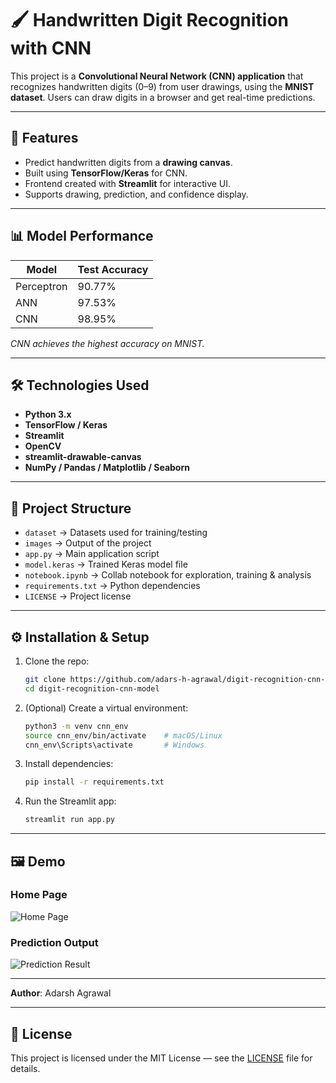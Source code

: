 # 🖌️ Handwritten Digit Recognition with CNN

This project is a **Convolutional Neural Network (CNN) application** that recognizes handwritten digits (0–9) from user drawings, using the **MNIST dataset**. Users can draw digits in a browser and get real-time predictions.

---

## 🚀 Features
- Predict handwritten digits from a **drawing canvas**.
- Built using **TensorFlow/Keras** for CNN.
- Frontend created with **Streamlit** for interactive UI.
- Supports drawing, prediction, and confidence display.

---

## 📊 Model Performance
| Model       | Test Accuracy |
|------------|---------------|
| Perceptron | 90.77%        |
| ANN        | 97.53%        |
| CNN        | 98.95%        |

*CNN achieves the highest accuracy on MNIST.*

---

## 🛠️ Technologies Used
- **Python 3.x**
- **TensorFlow / Keras**
- **Streamlit**
- **OpenCV**
- **streamlit-drawable-canvas**
- **NumPy / Pandas / Matplotlib / Seaborn**

---

## 📂 Project Structure

- `dataset` → Datasets used for training/testing  
- `images` → Output of the project  
- `app.py` → Main application script  
- `model.keras` → Trained Keras model file  
- `notebook.ipynb` → Collab notebook for exploration, training & analysis  
- `requirements.txt` → Python dependencies  
- `LICENSE` → Project license  

---

## ⚙️ Installation & Setup
1. Clone the repo:
   ```bash
   git clone https://github.com/adars-h-agrawal/digit-recognition-cnn-model.git
   cd digit-recognition-cnn-model

2. (Optional) Create a virtual environment:
   ```bash
   python3 -m venv cnn_env
   source cnn_env/bin/activate    # macOS/Linux
   cnn_env\Scripts\activate       # Windows
3. Install dependencies:
   ```bash
   pip install -r requirements.txt
4. Run the Streamlit app:
   ```bash
   streamlit run app.py

---

## 🖼️ Demo

###  Home Page
![Home Page](images/img1.png)

###  Prediction Output
![Prediction Result](images/img2.png)

---

**Author**: Adarsh Agrawal

---

## 📜 License

This project is licensed under the MIT License — see the [LICENSE](LICENSE) file for details.
